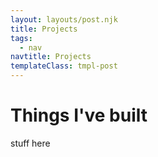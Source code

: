 ```yaml
---
layout: layouts/post.njk
title: Projects
tags:
  - nav
navtitle: Projects
templateClass: tmpl-post
---
```


# Things I've built
stuff here